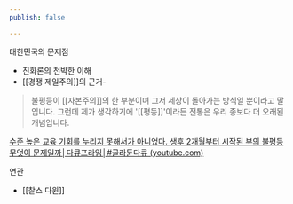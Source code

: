 ```yaml
---
publish: false

---
```

대한민국의 문제점
- 진화론의 천박한 이해
- [[경쟁 제일주의]]의 근거- 



> 불평등이 [[자본주의]]의 한 부분이며 그저 세상이 돌아가는 방식일 뿐이라고 말입니다.
> 그런데 제가 생각하기에 '[[평등]]'이라든 전통은 우리 종보다 더 오래된 개념입니다.

[수준 높은 교육 기회를 누리지 못해서가 아니었다. 생후 2개월부터 시작된 부의 불평등 무엇이 문제일까│다큐프라임│#골라듄다큐 (youtube.com)](https://www.youtube.com/watch?v=tJsjgeyMQiE&t=421s)

연관
- [[찰스 다윈]]